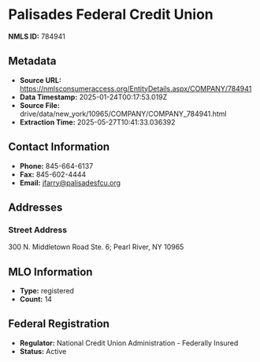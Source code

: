 # Palisades Federal Credit Union

**NMLS ID:** 784941

## Metadata
- **Source URL:** https://nmlsconsumeraccess.org/EntityDetails.aspx/COMPANY/784941
- **Data Timestamp:** 2025-01-24T00:17:53.019Z
- **Source File:** drive/data/new_york/10965/COMPANY/COMPANY_784941.html
- **Extraction Time:** 2025-05-27T10:41:33.036392

## Contact Information
- **Phone:** 845-664-6137
- **Fax:** 845-602-4444
- **Email:** jfarry@palisadesfcu.org

## Addresses
### Street Address
300 N. Middletown Road Ste. 6; Pearl River, NY 10965

## MLO Information
- **Type:** registered
- **Count:** 14

## Federal Registration
- **Regulator:** National Credit Union Administration - Federally Insured
- **Status:** Active

